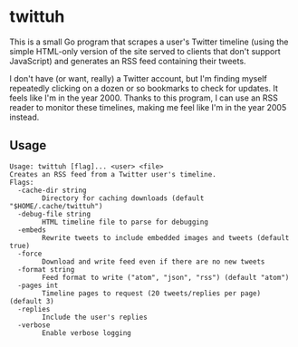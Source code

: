 # twittuh

This is a small Go program that scrapes a user's Twitter timeline (using the
simple HTML-only version of the site served to clients that don't support
JavaScript) and generates an RSS feed containing their tweets.

I don't have (or want, really) a Twitter account, but I'm finding myself
repeatedly clicking on a dozen or so bookmarks to check for updates. It feels
like I'm in the year 2000. Thanks to this program, I can use an RSS reader to
monitor these timelines, making me feel like I'm in the year 2005 instead.

## Usage

```
Usage: twittuh [flag]... <user> <file>
Creates an RSS feed from a Twitter user's timeline.
Flags:
  -cache-dir string
        Directory for caching downloads (default "$HOME/.cache/twittuh")
  -debug-file string
        HTML timeline file to parse for debugging
  -embeds
        Rewrite tweets to include embedded images and tweets (default true)
  -force
        Download and write feed even if there are no new tweets
  -format string
        Feed format to write ("atom", "json", "rss") (default "atom")
  -pages int
        Timeline pages to request (20 tweets/replies per page) (default 3)
  -replies
        Include the user's replies
  -verbose
        Enable verbose logging
```
